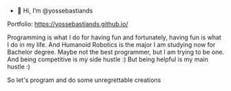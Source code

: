 - 👋 Hi, I’m @yossebastiands

Portfolio: https://yossebastiands.github.io/

Programming is what I do for having fun and fortunately, having fun is what I do in my life. And Humanoid Robotics is the major I am studying now for Bachelor degree. 
Maybe not the best programmer, but I am trying to be one. And being competitive is my side hustle :)
But being helpful is my main hustle :)

So let's program and do some unregrettable creations 

<!---
yossebastiands/yossebastiands is a ✨ special ✨ repository because its `README.md` (this file) appears on your GitHub profile.
You can click the Preview link to take a look at your changes.
--->
